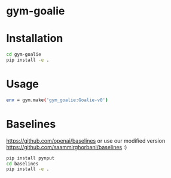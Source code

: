 # gym-goalie

# Installation

```bash
cd gym-goalie
pip install -e .
```

# Usage

```bash
env = gym.make('gym_goalie:Goalie-v0')
```

# Baselines
https://github.com/openai/baselines
or use our modified version https://github.com/saammirghorbani/baselines :)

```bash
pip install pynput
cd baselines
pip install -e .
```
